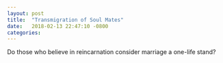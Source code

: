 ```yaml
---
layout: post
title:  "Transmigration of Soul Mates"
date:   2018-02-13 22:47:10 -0800
categories:
---
```


Do those who believe in reincarnation consider marriage a one-life stand?
